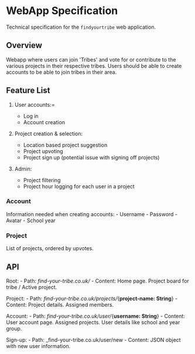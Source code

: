 # WebApp Specification

Technical specification for the `findyourtribe` web application.

## Overview
Webapp where users can join 'Tribes' and vote for or contribute to the various projects in their respective tribes.
Users should be able to create accounts to be able to join tribes in their area.

## Feature List
1. User accounts:=
   - Log in
   - Account creation
   
2. Project creation & selection:
   - Location based project suggestion
   - Project upvoting
   - Project sign up (potential issue with signing off projects)

3. Admin:
   - Project filtering
   - Project hour logging for each user in a project

### Account
Information needed when creating accounts:
	- Username
	- Password
	- Avatar
	- School year

### Project
List of projects, ordered by upvotes.

## API 
Root: 
	- Path: _find-your-tribe.co.uk/_
	- Content: Home page. Project board for tribe / Active project.

Project:
	- Path: _find-your-tribe.co.uk/projects/_{**project-name: String**}
	- Content: Project details. Assigned members.

Account:
	- Path: _find-your-tribe.co.uk/user/_{**username: String**}
	- Content: User account page. Assigned projects. User details like school and year group.

Sign-up:
	- Path: _find-your-tribe.co.uk/user/new
	- Content: JSON object with new user information.

